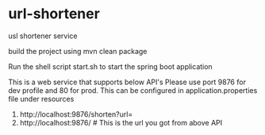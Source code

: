 # url-shortener
usl shortener service

build the project using mvn clean package

Run the shell script start.sh to start the spring boot application

This is a web service that supports below API's
Please use port 9876 for dev profile and 80 for prod. This can be configured in application.properties file under resources

1. http://localhost:9876/shorten?url=<your long url to be shortened>
2. http://localhost:9876/<unique id>  # This is the url you got from above API

